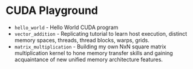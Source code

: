 # CUDA Playground

- `hello_world` - Hello World CUDA program
- `vector_addition` - Replicating tutorial to learn host execution, distinct memory spaces, threads, thread blocks, warps, grids.
- `matrix_multiplication` - Building my own NxN square matrix multiplication kernel to hone memory transfer skills and gaining acquaintance of new unified memory architecture features. 
